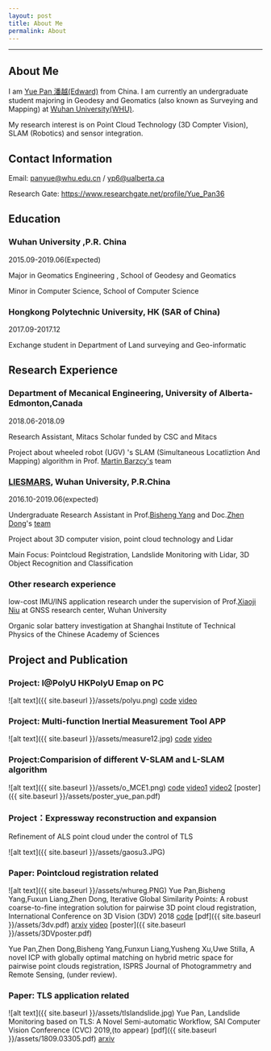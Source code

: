 ```yaml
---
layout: post
title: About Me
permalink: About
---
```



------
## About Me
I am [Yue Pan 潘越(Edward)](https://www.yuepanedward.com/) from China.
I am currently an undergraduate student majoring in Geodesy and Geomatics (also known as Surveying and Mapping) at [Wuhan University(WHU)](http://en.whu.edu.cn/).

My research interest is on Point Cloud Technology (3D Compter Vision), SLAM (Robotics) and sensor integration.



## Contact Information

Email: panyue@whu.edu.cn / yp6@ualberta.ca

Research Gate: https://www.researchgate.net/profile/Yue_Pan36


## Education
### Wuhan University ,P.R. China

2015.09-2019.06(Expected)

Major in Geomatics Engineering , School of Geodesy and Geomatics

Minor in Computer Science, School of Computer Science



 
### Hongkong Polytechnic University, HK (SAR of China)

2017.09-2017.12

Exchange student in Department of Land surveying and Geo-informatic




## Research Experience

### Department of Mecanical Engineering, University of Alberta-Edmonton,Canada

2018.06-2018.09

Research Assistant, Mitacs Scholar funded by CSC and Mitacs

Project about wheeled robot (UGV) 's SLAM (Simultaneous Locatliztion And Mapping) algorithm in Prof. [Martin Barzcy's](https://www.researchgate.net/profile/Martin_Barczyk/contributions) team



### [LIESMARS](http://www.lmars.whu.edu.cn/en/), Wuhan University, P.R.China

2016.10-2019.06(expected)

Undergraduate Research Assistant in Prof.[Bisheng Yang](https://scholar.google.ca/citations?user=TJkm8igAAAAJ&hl=en&oi=ao) and Doc.[Zhen Dong](https://scholar.google.com/citations?user=DZsF2oIAAAAJ&hl=en)'s [team](https://3dvwhu.github.io/)

Project about 3D computer vision, point cloud technology and Lidar

Main Focus: Pointcloud Registration, Landslide Monitoring with Lidar, 3D Object Recognition and Classification



### Other research experience 

low-cost IMU/INS application research under the supervision of Prof.[Xiaoji Niu](https://www.researchgate.net/profile/Xiaoji_Niu) at GNSS research center, Wuhan University 

Organic solar battery investigation at Shanghai Institute of Technical Physics of the Chinese Academy of Sciences 


## Project and Publication

### Project: I@PolyU   HKPolyU Emap on PC  
![alt text]({{ site.baseurl }}/assets/polyu.png)
[code](https://github.com/YuePanEdward/I-PolyU) [video](https://www.youtube.com/watch?v=Nc12RI4Wj7g)

### Project: Multi-function Inertial Measurement Tool APP
![alt text]({{ site.baseurl }}/assets/measure12.jpg)
[code](https://github.com/YuePanEdward/MeasureAPP)  [video](https://www.youtube.com/watch?v=qFWgM4C7igk&feature=youtu.be)

### Project:Comparision of different V-SLAM and L-SLAM algorithm
![alt text]({{ site.baseurl }}/assets/o_MCE1.png)
[code](https://github.com/YuePanEdward/Cartographer_ros-on-Jackal)  [video1](https://www.youtube.com/watch?v=wJPFnWXptLo)  [video2](https://www.youtube.com/watch?v=zGrvtwrzm64)  [poster]({{ site.baseurl }}/assets/poster_yue_pan.pdf)

### Project：Expressway reconstruction and expansion 
Refinement of ALS point cloud under the control of TLS 

![alt text]({{ site.baseurl }}/assets/gaosu3.JPG)

### Paper: Pointcloud registration related
![alt text]({{ site.baseurl }}/assets/whureg.PNG)
Yue Pan,Bisheng Yang,Fuxun Liang,Zhen Dong, Iterative Global Similarity Points: A robust coarse-to-fine integration solution for pairwise 3D point cloud registration, International Conference on 3D Vision (3DV) 2018 [code](https://github.com/YuePanEdward/IGSP)  [pdf]({{ site.baseurl }}/assets/3dv.pdf)  [arxiv](https://arxiv.org/abs/1808.03899)  [video](https://www.youtube.com/watch?v=DZr-8AceSqA) [poster]({{ site.baseurl }}/assets/3DVposter.pdf)

Yue Pan,Zhen Dong,Bisheng Yang,Funxun Liang,Yusheng Xu,Uwe Stilla, A novel ICP with globally optimal matching on hybrid metric space for pairwise point clouds registration, ISPRS Journal of Photogrammetry and Remote Sensing, (under review).

### Paper: TLS application related
![alt text]({{ site.baseurl }}/assets/tlslandslide.jpg)
Yue Pan, Landslide Monitoring based on TLS: A Novel Semi-automatic Workflow, SAI Computer Vision Conference (CVC) 2019,(to appear) [pdf]({{ site.baseurl }}/assets/1809.03305.pdf) [arxiv](https://arxiv.org/abs/1809.03305)

